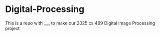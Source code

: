 # Digital-Processing
This is a repo with ___ to make our 2025 cs 469 Digital Image Processing project
